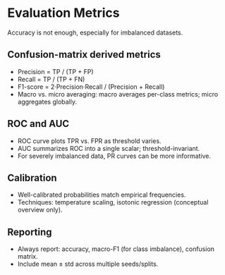 # Evaluation Metrics

Accuracy is not enough, especially for imbalanced datasets.

## Confusion-matrix derived metrics
- Precision = TP / (TP + FP)
- Recall = TP / (TP + FN)
- F1-score = 2·Precision·Recall / (Precision + Recall)
- Macro vs. micro averaging: macro averages per-class metrics; micro aggregates globally.

## ROC and AUC
- ROC curve plots TPR vs. FPR as threshold varies.
- AUC summarizes ROC into a single scalar; threshold-invariant.
- For severely imbalanced data, PR curves can be more informative.

## Calibration
- Well-calibrated probabilities match empirical frequencies.
- Techniques: temperature scaling, isotonic regression (conceptual overview only).

## Reporting
- Always report: accuracy, macro-F1 (for class imbalance), confusion matrix.
- Include mean ± std across multiple seeds/splits.
